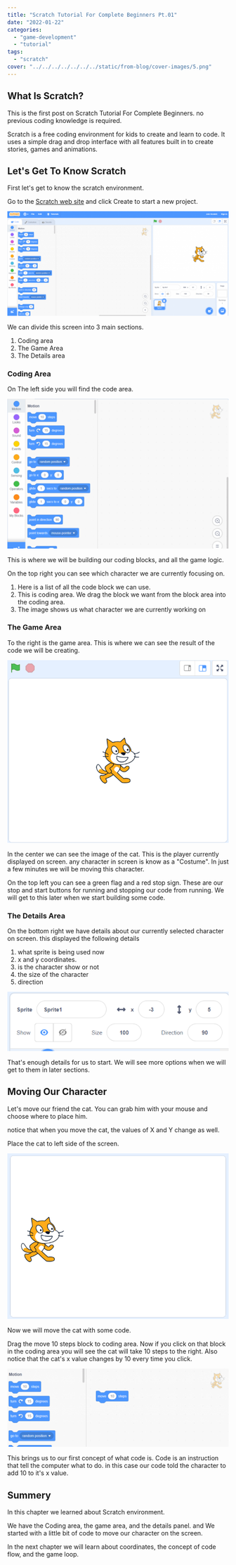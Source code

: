 ```yaml
---
title: "Scratch Tutorial For Complete Beginners Pt.01"
date: "2022-01-22"
categories: 
  - "game-development"
  - "tutorial"
tags: 
  - "scratch"
cover: "../../../../../../../static/from-blog/cover-images/5.png"
---
```


## What Is Scratch?

This is the first post on Scratch Tutorial For Complete Beginners. no previous coding knowledge is required.

Scratch is a free coding environment for kids to create and learn to code. It uses a simple drag and drop interface with all features built in to create stories, games and animations.

## Let's Get To Know Scratch

First let's get to know the scratch environment.

Go to the [Scratch web site](https://scratch.mit.edu/) and click Create to start a new project.

![](../../../../../../../static/from-blog/2022/01/2022-01-22-scratch-tutorial-for-complete-beginners/images/image-5-1024x482.png)

We can divide this screen into 3 main sections.

1. Coding area
2. The Game Area
3. The Details area

### Coding Area

On The left side you will find the code area.

![](../../../../../../../static/from-blog/2022/01/2022-01-22-scratch-tutorial-for-complete-beginners/images/image-1024x692.png)

This is where we will be building our coding blocks, and all the game logic.

On the top right you can see which character we are currently focusing on.

1. Here is a list of all the code block we can use.
2. This is coding area. We drag the block we want from the block area into the coding area.
3. The image shows us what character we are currently working on

### The Game Area

To the right is the game area. This is where we can see the result of the code we will be creating.

![](../../../../../../../static/from-blog/2022/01/2022-01-22-scratch-tutorial-for-complete-beginners/images/image-1.png)

In the center we can see the image of the cat. This is the player currently displayed on screen. any character in screen is know as a "Costume". In just a few minutes we will be moving this character.

On the top left you can see a green flag and a red stop sign. These are our stop and start buttons for running and stopping our code from running. We will get to this later when we start building some code.

### The Details Area

On the bottom right we have details about our currently selected character on screen. this displayed the following details

1. what sprite is being used now
2. x and y coordinates.
3. is the character show or not
4. the size of the character
5. direction

![](../../../../../../../static/from-blog/2022/01/2022-01-22-scratch-tutorial-for-complete-beginners/images/image-2.png)

That's enough details for us to start. We will see more options when we will get to them in later sections.

## Moving Our Character

Let's move our friend the cat. You can grab him with your mouse and choose where to place him.

notice that when you move the cat, the values of X and Y change as well.

Place the cat to left side of the screen.

![](../../../../../../../static/from-blog/2022/01/2022-01-22-scratch-tutorial-for-complete-beginners/images/image-3.png)

Now we will move the cat with some code.

Drag the move 10 steps block to coding area. Now if you click on that block in the coding area you will see the cat will take 10 steps to the right. Also notice that the cat's x value changes by 10 every time you click.

![](../../../../../../../static/from-blog/2022/01/2022-01-22-scratch-tutorial-for-complete-beginners/images/image-4-1024x362.png)

This brings us to our first concept of what code is. Code is an instruction that tell the computer what to do. in this case our code told the character to add 10 to it's x value.

## Summery

In this chapter we learned about Scratch environment.

We have the Coding area, the game area, and the details panel. and We started with a little bit of code to move our character on the screen.

In the next chapter we will learn about coordinates, the concept of code flow, and the game loop.
